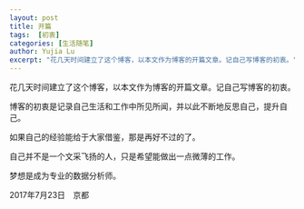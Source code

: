 ```yaml
---
layout: post
title: 开篇
tags:  [初衷]
categories: [生活随笔]
author: Yujia Lu
excerpt: "花几天时间建立了这个博客，以本文作为博客的开篇文章。记自己写博客的初衷。"
---
```



花几天时间建立了这个博客，以本文作为博客的开篇文章。记自己写博客的初衷。

博客的初衷是记录自己生活和工作中所见所闻，并以此不断地反思自己，提升自己。

如果自己的经验能给于大家借鉴，那是再好不过的了。

自己并不是一个文采飞扬的人，只是希望能做出一点微薄的工作。

梦想是成为专业的数据分析师。

2017年7月23日　京都
